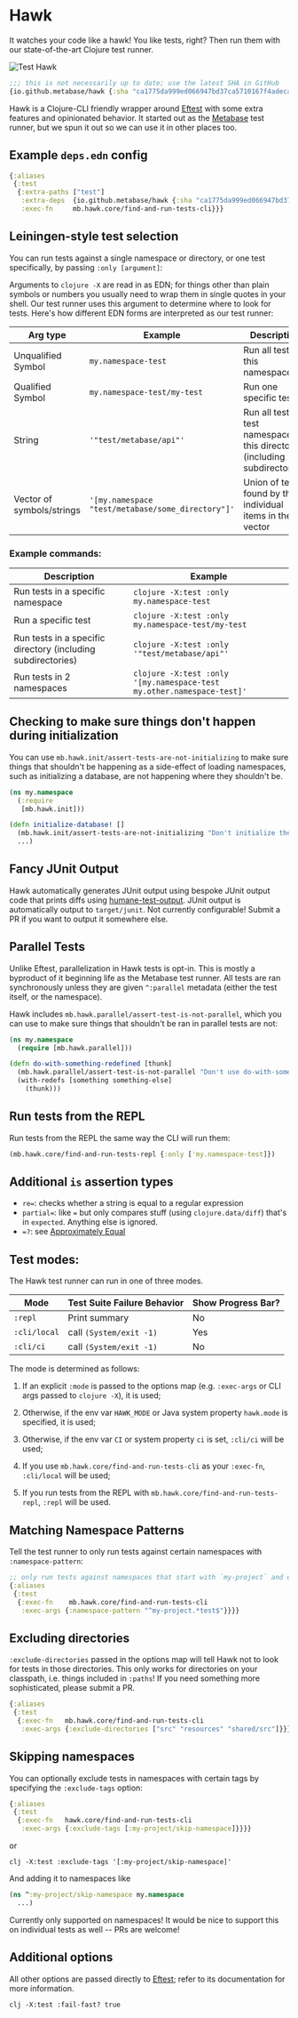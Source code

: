 # Hawk

It watches your code like a hawk! You like tests, right? Then run them with our state-of-the-art Clojure test runner.

![Test Hawk](https://github.com/metabase/hawk/raw/main/assets/test_hawk.png)

```clj
;;; this is not necessarily up to date; use the latest SHA in GitHub
{io.github.metabase/hawk {:sha "ca1775da999ed066947bd37ca5710167f4adecaa"}}
```

Hawk is a Clojure-CLI friendly wrapper around [Eftest](https://github.com/weavejester/eftest) with some extra features
and opinionated behavior. It started out as the [Metabase](https://github.com/metabase/metabase) test runner, but we
spun it out so we can use it in other places too.

## Example `deps.edn` config

```clj
{:aliases
 {:test
  {:extra-paths ["test"]
   :extra-deps  {io.github.metabase/hawk {:sha "ca1775da999ed066947bd37ca5710167f4adecaa"}}
   :exec-fn     mb.hawk.core/find-and-run-tests-cli}}}
```

## Leiningen-style test selection

You can run tests against a single namespace or directory, or one test specifically, by passing `:only [argument]`:

Arguments to `clojure -X` are read in as EDN; for things other than plain symbols or numbers you usually need to wrap
them in single quotes in your shell. Our test runner uses this argument to determine where to look for tests. Here's
how different EDN forms are interpreted as our test runner:

| Arg type | Example | Description |
| --- | --- | --- |
| Unqualified Symbol | `my.namespace-test` | Run all tests in this namespace |
| Qualified Symbol | `my.namespace-test/my-test` | Run one specific test |
| String | `'"test/metabase/api"'` | Run all tests in test namespaces in this directory (including subdirectories) |
| Vector of symbols/strings | `'[my.namespace "test/metabase/some_directory"]'` | Union of tests found by the individual items in the vector |

### Example commands:

| Description | Example |
| --- | --- |
| Run tests in a specific namespace | `clojure -X:test :only my.namespace-test` |
| Run a specific test | `clojure -X:test :only my.namespace-test/my-test` |
| Run tests in a specific directory (including subdirectories) | `clojure -X:test :only '"test/metabase/api"'` |
| Run tests in 2 namespaces | `clojure -X:test :only '[my.namespace-test my.other.namespace-test]'` |


## Checking to make sure things don't happen during initialization

You can use `mb.hawk.init/assert-tests-are-not-initializing` to make sure things that shouldn't be happening as a
side-effect of loading namespaces, such as initializing a database, are not happening where they shouldn't be.

```clj
(ns my.namespace
  (:require
   [mb.hawk.init]))

(defn initialize-database! []
  (mb.hawk.init/assert-tests-are-not-initializing "Don't initialize the database in a top-level form!")
  ...)
```

## Fancy JUnit Output

Hawk automatically generates JUnit output using bespoke JUnit output code that prints diffs using
[humane-test-output](https://github.com/pjstadig/humane-test-output). JUnit output is automatically output to
`target/junit`. Not currently configurable! Submit a PR if you want to output it somewhere else.

## Parallel Tests

Unlike Eftest, parallelization in Hawk tests is opt-in. This is mostly a byproduct of it beginning life as the
Metabase test runner. All tests are ran synchronously unless they are given `^:parallel` metadata (either the test
itself, or the namespace).

Hawk includes `mb.hawk.parallel/assert-test-is-not-parallel`, which you can use to make sure things that shouldn't be ran
in parallel tests are not:

```clj
(ns my.namespace
  (require [mb.hawk.parallel]))

(defn do-with-something-redefined [thunk]
  (mb.hawk.parallel/assert-test-is-not-parallel "Don't use do-with-something-redefined inside parallel tests!")
  (with-redefs [something something-else]
    (thunk)))
```

## Run tests from the REPL

Run tests from the REPL the same way the CLI will run them:

```clj
(mb.hawk.core/find-and-run-tests-repl {:only ['my.namespace-test]})
```

## Additional `is` assertion types

* `re=`: checks whether a string is equal to a regular expression
* `partial=`: like `=` but only compares stuff (using `clojure.data/diff`) that's in `expected`. Anything else is ignored.
* `=?`: see [Approximately Equal](/docs/approximately-equal.md)

## Test modes:

The Hawk test runner can run in one of three modes.

| Mode | Test Suite Failure Behavior | Show Progress Bar? |
|--|--|--|
| `:repl` | Print summary | No |
| `:cli/local` | call `(System/exit -1)` | Yes |
| `:cli/ci` | call `(System/exit -1)` | No |

The mode is determined as follows:

1. If an explicit `:mode` is passed to the options map (e.g. `:exec-args` or CLI args passed to `clojure -X`), it is
   used;

2. Otherwise, if the env var `HAWK_MODE` or Java system property `hawk.mode` is specified, it is used;

3. Otherwise, if the env var `CI` or system property `ci` is set, `:cli/ci` will be used;

4. If you use `mb.hawk.core/find-and-run-tests-cli` as your `:exec-fn`, `:cli/local` will be used;

5. If you run tests from the REPL with `mb.hawk.core/find-and-run-tests-repl`, `:repl` will be used.

## Matching Namespace Patterns

Tell the test runner to only run tests against certain namespaces with `:namespace-pattern`:

```clj
;; only run tests against namespaces that start with `my-project` and end with `test`
{:aliases
 {:test
  {:exec-fn    mb.hawk.core/find-and-run-tests-cli
   :exec-args {:namespace-pattern "^my-project.*test$"}}}}
```

## Excluding directories

`:exclude-directories` passed in the options map will tell Hawk not to look for tests in those directories. This only
works for directories on your classpath, i.e. things included in `:paths`! If you need something more sophisticated,
please submit a PR.

```clj
{:aliases
 {:test
  {:exec-fn   mb.hawk.core/find-and-run-tests-cli
   :exec-args {:exclude-directories ["src" "resources" "shared/src"]}}}}
```

## Skipping namespaces

You can optionally exclude tests in namespaces with certain tags by specifying the `:exclude-tags` option:

```clj
{:aliases
 {:test
  {:exec-fn   hawk.core/find-and-run-tests-cli
   :exec-args {:exclude-tags [:my-project/skip-namespace]}}}}
```

or

```
clj -X:test :exclude-tags '[:my-project/skip-namespace]'
```

And adding it to namespaces like

```clj
(ns ^:my-project/skip-namespace my.namespace
  ...)
```

Currently only supported on namespaces! It would be nice to support this on individual tests as well -- PRs are welcome!

## Additional options

All other options are passed directly to [Eftest](https://github.com/weavejester/eftest); refer to its documentation
for more information.

```
clj -X:test :fail-fast? true
```
